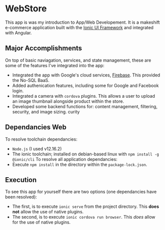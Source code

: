 # WebStore
This app is was my introduction to App/Web Developement. It is a makeshift e-commerce application built with the [Ionic UI Framework](https://ionicframework.com) and integrated with Angular. 

## Major Accomplishments
On top of basic naviagation, services, and state management, these are some of the features I've integrated into the app:
 * Integrated the app with Google's cloud services, [Firebase](https://firebase.google.com). This provided the No-SQL BaaS.
 * Added authenication features, including some for Google and Facebook login.
 * Integrated a camera with `cordova` plugins. This allows a user to upload an image thumbnail alongside product within the store.
 * Developed some backend functions for: content management, filtering, security, and image sizing.
curity
## Dependancies Web
To resolve toolchain dependancies:
 * `Node.js` (I used v12.16.2)
 * The ionic toolchain; installed on debian-based linux with `npm install -g @ionic/cli`
To resolve all application dependancies:
 * Execute `npm install` in the directory within the `package-lock.json`.
 
 ## Execution
 To see this app for yourself there are two options (one dependancies have been resolved):
  * The first, is to execute `ionic serve` from the project directory. This __does not__ allow the use of native plugins.
  * The second, is to execute `ionic cordova run browser`. This _does_ allow for the use of native plugins. 
 
